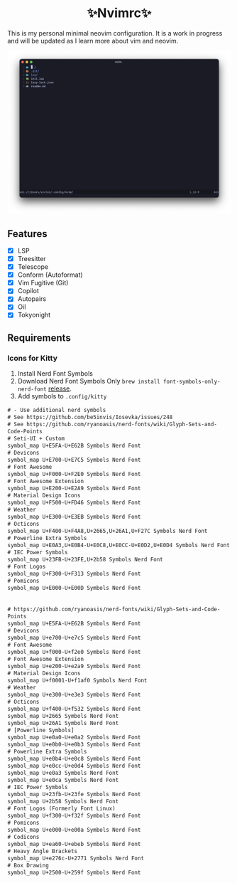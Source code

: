<h1 align="center"><b>✨Nvimrc✨</b></h1>

This is my personal minimal neovim configuration. It is a work in progress and will be updated as I learn more about vim and neovim.

![nvim](preview.png)

## Features

- [x] LSP
- [x] Treesitter
- [x] Telescope
- [x] Conform (Autoformat)
- [x] Vim Fugitive (Git)
- [x] Copilot
- [x] Autopairs
- [x] Oil
- [x] Tokyonight 

## Requirements

### Icons for Kitty

1. Install Nerd Font Symbols
2. Download Nerd Font Symbols Only `brew install font-symbols-only-nerd-font` [release](https://github.com/ryanoasis/nerd-fonts/releases).
3. Add symbols to `.config/kitty`

```
# - Use additional nerd symbols
# See https://github.com/be5invis/Iosevka/issues/248
# See https://github.com/ryanoasis/nerd-fonts/wiki/Glyph-Sets-and-Code-Points
# Seti-UI + Custom
symbol_map U+E5FA-U+E62B Symbols Nerd Font
# Devicons
symbol_map U+E700-U+E7C5 Symbols Nerd Font
# Font Awesome
symbol_map U+F000-U+F2E0 Symbols Nerd Font
# Font Awesome Extension
symbol_map U+E200-U+E2A9 Symbols Nerd Font
# Material Design Icons
symbol_map U+F500-U+FD46 Symbols Nerd Font
# Weather
symbol_map U+E300-U+E3EB Symbols Nerd Font
# Octicons
symbol_map U+F400-U+F4A8,U+2665,U+26A1,U+F27C Symbols Nerd Font
# Powerline Extra Symbols
symbol_map U+E0A3,U+E0B4-U+E0C8,U+E0CC-U+E0D2,U+E0D4 Symbols Nerd Font
# IEC Power Symbols
symbol_map U+23FB-U+23FE,U+2b58 Symbols Nerd Font
# Font Logos
symbol_map U+F300-U+F313 Symbols Nerd Font
# Pomicons
symbol_map U+E000-U+E00D Symbols Nerd Font


# https://github.com/ryanoasis/nerd-fonts/wiki/Glyph-Sets-and-Code-Points
symbol_map U+E5FA-U+E62B Symbols Nerd Font
# Devicons
symbol_map U+e700-U+e7c5 Symbols Nerd Font
# Font Awesome
symbol_map U+f000-U+f2e0 Symbols Nerd Font
# Font Awesome Extension
symbol_map U+e200-U+e2a9 Symbols Nerd Font
# Material Design Icons
symbol_map U+f0001-U+f1af0 Symbols Nerd Font
# Weather
symbol_map U+e300-U+e3e3 Symbols Nerd Font
# Octicons
symbol_map U+f400-U+f532 Symbols Nerd Font
symbol_map U+2665 Symbols Nerd Font
symbol_map U+26A1 Symbols Nerd Font
# [Powerline Symbols]
symbol_map U+e0a0-U+e0a2 Symbols Nerd Font
symbol_map U+e0b0-U+e0b3 Symbols Nerd Font
# Powerline Extra Symbols
symbol_map U+e0b4-U+e0c8 Symbols Nerd Font
symbol_map U+e0cc-U+e0d4 Symbols Nerd Font
symbol_map U+e0a3 Symbols Nerd Font
symbol_map U+e0ca Symbols Nerd Font
# IEC Power Symbols
symbol_map U+23fb-U+23fe Symbols Nerd Font
symbol_map U+2b58 Symbols Nerd Font
# Font Logos (Formerly Font Linux)
symbol_map U+f300-U+f32f Symbols Nerd Font
# Pomicons
symbol_map U+e000-U+e00a Symbols Nerd Font
# Codicons
symbol_map U+ea60-U+ebeb Symbols Nerd Font
# Heavy Angle Brackets
symbol_map U+e276c-U+2771 Symbols Nerd Font
# Box Drawing
symbol_map U+2500-U+259f Symbols Nerd Font
```


